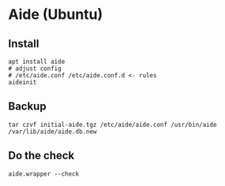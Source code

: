 # Aide (Ubuntu) 

## Install

```
apt install aide
# adjust config 
# /etc/aide.conf /etc/aide.conf.d <- rules 
aideinit 
```

## Backup 

```
tar czvf initial-aide.tgz /etc/aide/aide.conf /usr/bin/aide /var/lib/aide/aide.db.new
```

## Do the check 

```
aide.wrapper --check 
```
